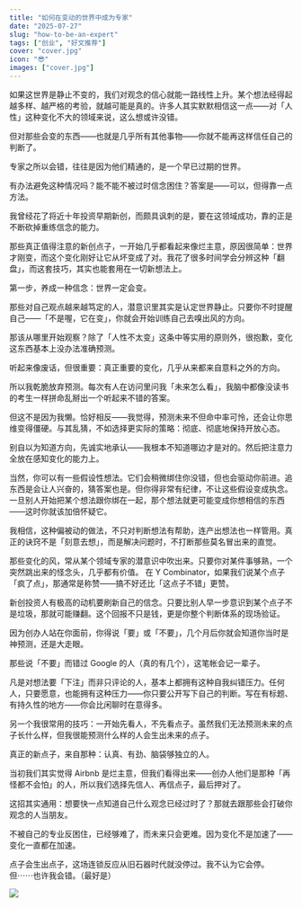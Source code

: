 ```yaml
---
title: "如何在变动的世界中成为专家"
date: "2025-07-27"
slug: "how-to-be-an-expert"
tags: ["创业", "好文推荐"]
cover: "cover.jpg"
icon: "😎"
images: ["cover.jpg"]
---
```

如果这世界是静止不变的，我们对观念的信心就能一路线性上升。某个想法经得起越多样、越严格的考验，就越可能是真的。许多人其实默默相信这一点——对「人性」这种变化不大的领域来说，这么想或许没错。



但对那些会变的东西——也就是几乎所有其他事物——你就不能再这样信任自己的判断了。



专家之所以会错，往往是因为他们精通的，是一个早已过期的世界。



有办法避免这种情况吗？能不能不被过时信念困住？答案是——可以，但得靠一点方法。



我曾经花了将近十年投资早期新创，而颇具讽刺的是，要在这领域成功，靠的正是不断砍掉重练信念的能力。



那些真正值得注意的新创点子，一开始几乎都看起来像烂主意，原因很简单：世界才刚变，而这个变化刚好让它从坏变成了对。我花了很多时间学会分辨这种「翻盘」，而这套技巧，其实也能套用在一切新想法上。



第一步，养成一种信念：世界一定会变。



那些对自己观点越来越笃定的人，潜意识里其实是认定世界静止。只要你不时提醒自己——「不是喔，它在变」，你就会开始训练自己去嗅出风的方向。



那该从哪里开始观察？除了「人性不太变」这条中等实用的原则外，很抱歉，变化这东西基本上没办法准确预测。



听起来像废话，但很重要：真正重要的变化，几乎从来都来自意料之外的方向。



所以我乾脆放弃预测。每次有人在访问里问我「未来怎么看」，我脑中都像没读书的考生一样拼命乱掰出一个听起来不错的答案。



但这不是因为我懒。恰好相反——我觉得，预测未来不但命中率可怜，还会让你思维变得僵硬。与其乱猜，不如选择更实际的策略：彻底、彻底地保持开放心态。



别自以为知道方向，先诚实地承认——我根本不知道哪边才是对的。然后把注意力全放在感知变化的能力上。



当然，你可以有一些假设性想法。它们会稍微绑住你没错，但也会驱动你前进。追东西是会让人兴奋的，猜答案也是。但你得非常有纪律，不让这些假设变成执念。
一旦别人开始把某个想法跟你绑在一起，那个想法就更可能变成你想相信的东西——这时你就该加倍怀疑它。



我相信，这种偏被动的做法，不只对判断想法有帮助，连产出想法也一样管用。真正的诀窍不是「刻意去想」，而是解决问题时，不打断那些莫名冒出来的直觉。



那些变化的风，常从某个领域专家的潜意识中吹出来。只要你对某件事够熟，一个突然跳出来的怪念头，几乎都有价值。
在 Y Combinator，如果我们说某个点子「疯了点」，那通常是称赞——搞不好还比「这点子不错」更赞。



新创投资人有极高的动机要刷新自己的信念。只要比别人早一步意识到某个点子不是垃圾，那就可能赚翻。这个回报不只是钱，更是你整个判断体系的现场验证。



因为创办人站在你面前，你得说「要」或「不要」，几个月后你就会知道你当时是神预测，还是大走眼。



那些说「不要」而错过 Google 的人（真的有几个），这笔帐会记一辈子。



凡是对想法要「下注」而非只评论的人，基本上都拥有这种自我纠错压力。任何人，只要愿意，也能拥有这种压力——你只要公开写下自己的判断。写在有标题、有持久性的地方——你会比闲聊时在意得多。



另一个我很常用的技巧：一开始先看人，不先看点子。虽然我们无法预测未来的点子长什么样，但我很能预测什么样的人会生出未来的点子。



真正的新点子，来自那种：认真、有劲、脑袋够独立的人。



当初我们其实觉得 Airbnb 是烂主意，但我们看得出来——创办人他们是那种「再怪都不会怕」的人，所以我们选择先信人、再信点子，最后押对了。



这招其实通用：想要快一点知道自己什么观念已经过时了？那就去跟那些会打破你观念的人当朋友。



不被自己的专业反困住，已经够难了，而未来只会更难。因为变化不是加速了——变化一直都在加速。



点子会生出点子，这场连锁反应从旧石器时代就没停过。我不认为它会停。
但⋯⋯也许我会错。（最好是）




![](https://prod-files-secure.s3.us-west-2.amazonaws.com/112d0858-5090-4d34-a606-b75eb8d65fd2/46476355-9cf3-4e99-9b7a-3531bc426380/1000202064.png?X-Amz-Algorithm=AWS4-HMAC-SHA256&X-Amz-Content-Sha256=UNSIGNED-PAYLOAD&X-Amz-Credential=ASIAZI2LB466TGQTC2YG%2F20250819%2Fus-west-2%2Fs3%2Faws4_request&X-Amz-Date=20250819T073114Z&X-Amz-Expires=3600&X-Amz-Security-Token=IQoJb3JpZ2luX2VjEG4aCXVzLXdlc3QtMiJIMEYCIQDwFBpq%2ByrnMoESmjK5G790kNW0uO30c2%2FWL1SBXMmBwQIhALR4x53p8hoB8mfm8hlP%2Biya3KqyzoZUDJpvdhlgyFigKogECLf%2F%2F%2F%2F%2F%2F%2F%2F%2F%2FwEQABoMNjM3NDIzMTgzODA1IgyYDWtSWFQAkecfneUq3APCwqrLkbpZ1bKN%2Ffy4q%2FZROygS1UN0RAgTT84u3aO7C1XjJ6RBhy2eG8Mgojyn1THn9usVN9r3%2B279O8W0ueaXG1SwlXihjFegfqQqB2HQoj6mycnfwcPe6W1l%2FKakF5B4Zq0xMx8rYtlV%2BNQMprR8iEMPO4rVI0Q9xfV4QjdOZcBogJ%2BMMyG636sEeXGABjpD1XHiQY89qyQ9vooHDFjhnSCGhNVJhg8%2BvU6imJQIU6GMdaPsa94wLPRd2r37BYI5KczttmttRPV9P3YAVHyvoVclaj6w4wU5G4KZ8RZ3pfjaf2fNJrLqfAkybEzZ4ZGdsMCrE9vIU%2BfCFOSe1E0XGqKYM%2FYLmwfbVkVuuySUsg%2FSDowhwBeLR9mArOTJz2yOJktdFnRd3iTWbvsmvIWSmmEyz2E89LnrUezpxXnGpbgG%2BnDAyAciK666nL3CdZ%2FeX1msPJ9k4VhjDhwZU0t14vCYEmxC4kEA25XKlm6FPJSqQGeIW%2Ftk4Y6Fpa0WTJULw%2FUMP4%2FSCkDmYOM%2BeW7MA6SL0cPUKijJrH6kclXzHnZyjhbfmwt9RWWw7NNL7pLQN6pDoFyC3k2%2Bd1dl3SnLPV67%2B2A4JPzpMWE%2FuHP5q4jo74lS%2BUePm7gxTDDxlpDFBjqkAZ2ncjLuWj6s%2FUbr9nZybB6MccqlQEdB0tU9zn0g48aV6Yk6Vlcn2e7DBm1Z4aLPr%2FhdZbx%2BX5yt2YOCjN3G0vf9lVJLC8LCcdQq9ARSSTQmFsW97FJE0JSnw6K7%2B6JSv9ApYrzQMeBifPlvv90faXp9RELp51%2Bc0dmIm2HkIQIZmLaP4QQniFtblzpzbgmozDArSDYvPMBTxfLjGdfASwfcfGMR&X-Amz-Signature=6e680758cf33edb28daa39b44c2727b0697f02160e497e7199279da61884bfc9&X-Amz-SignedHeaders=host&x-amz-checksum-mode=ENABLED&x-id=GetObject)

